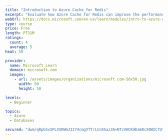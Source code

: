 ```yaml
---
title: "Introduction to Azure Cache for Redis"
excerpt: "Evaluate how Azure Cache for Redis can improve the performance and scalability of your apps. Describe how Redis provides a critical low-latency and high-throughput data storage solution to modern apps."
webUrl: https://docs.microsoft.com/en-us/learn/modules/intro-to-azure-cache-for-redis/
type: course
price: Free
length: PT31M
ratings:
  count: 4
  average: 5
heat: 50

provider:
  name: Microsoft Learn
  domain: microsoft.com
  images:
    - url: /assets/images/organizations/microsoft.com-50x50.jpg
      width: 50
      height: 50

levels:
  - Beginner

topics:
  - Azure
  - Databases

secured: "dwm/qRpbSxSPLXSRWGJI274cmgVTT/LCn85az3A+NTzVHOXdKa6RcX0WIC7UtkAU9P2H0I70Y1Qu4NetUHcKOI8BczF1nFfJyeATl18lxKeT+2J1uUn/uLZ+ZHNhqzC9HZsSHwEPkDJ6598U5/kFXrpcsZuQjWyHaPPNASaEq0NPn0EXt8Va/YcLcEv9ytMBpBqmZPv3cQ+9fK2Iuz4lUEdRdKYzYuGtfKWzqF5f8oCIelmyguYRkIY2BzSiqx2BY0MiaQ/QlFmpw2S2qoHfBm7XgDE6ZJHPpuy0luae1COQciJ/iTzia4Og8NndNdrN/Bz27nDWkwe55+w0Q6NERkl7ZFMo9fpgHTo+4OzAvYbePYkQVIJtCHT6iydCltFqPdT+eJEqw2xm+sfME6cUhZ4iQmthIc7xTYblZ0Ww+/c=;Xa9e4cfWEeBhAcRWxGLo4Q=="
---
```


